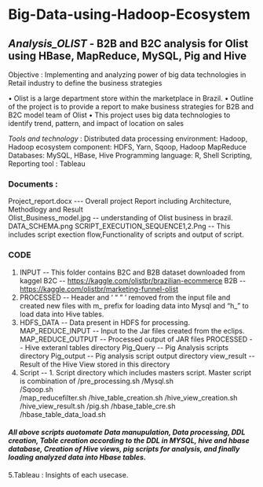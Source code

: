 # Big-Data-using-Hadoop-Ecosystem

## *Analysis_OLIST* - B2B and B2C analysis for Olist using HBase, MapReduce, MySQL, Pig and Hive

Objective : Implementing and analyzing power of big data technologies in Retail industry to define the business strategies

• Olist is a large department store within the marketplace in Brazil.
• Outline of the project is to provide a report to make business strategies for B2B and B2C model team of Olist
• This project uses big data technologies to identify trend, pattern, and impact of location on sales

*Tools and technology* :
Distributed data processing environment: Hadoop,
Hadoop ecosystem component: HDFS, Yarn, Sqoop, Hadoop MapReduce
Databases: MySQL, HBase, Hive
Programming language: R, Shell Scripting,
Reporting tool : Tableau

### Documents :

Project_report.docx --- Overall project Report including Architecture, Methodlogy and Result  
Olist_Business_model.jpg  -- understanding of Olist business in brazil.
DATA_SCHEMA.png 
SCRIPT_EXECUTION_SEQUENCE1,2.Png -- This includes script exection flow,Functionality of scripts and output of script.  


### CODE

1. INPUT -- This folder contains B2C and B2B dataset downloaded from kaggel 
     B2C -- https://kaggle.com/olistbr/brazilian-ecommerce
     B2B -- https://kaggle.com/olistbr/marketing-funnel-olist
2. PROCESSED -- Header and ‘ “ ” ’ removed from the input file and created new files with m_ prefix for loading data into Mysql and “h_” to load data into Hive tables.
3. HDFS_DATA -- Data present in HDFS for processing.  
        MAP_REDUCE_INPUT -- Input to the Jar files created from the eclips.
        MAP_REDUCE_OUTPUT -- Processed output of JAR files
        PROCESSED --  Hive exteranl tables directory 
        Pig_Query -- Pig Analysis scripts directory
        Pig_output -- Pig analysis script output directory
        view_result -- Result of the Hive View stored in this directory 
4. Script -- 1.  Script directory which includes masters script. Master script is combination of 
             /pre_processing.sh 
             /Mysql.sh   
             /Sqoop.sh   
             /map_reducefilter.sh 
             /hive_table_creation.sh 
             /hive_view_creation.sh 
             /hive_view_result.sh 
             /pig.sh
             /hbase_table_cre.sh 
             /hbase_table_data_load.sh 
  #### *All above scripts auotomate Data manupulation, Data processing, DDL creation, Table creation according to the DDL in MYSQL, hive and hbase database, Creation of Hive views, pig scripts for analysis, and finally loading analyzed data into Hbase tables.* 
  
  5.Tableau : Insights of each usecase.
  
